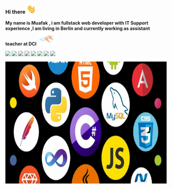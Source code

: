 
### Hi there <img src="wave.gif" width="30px">

__My name is Muafak , 
i am fullstack web developer with IT Support experience ,I am living in Berlin and currently working as assistant teacher at DCI__ <img src="type.gif" width="60px">
<!--
**mwafaka/mwafaka** is a ✨ _special_ ✨ repository because its `README.md` (this file) appears on your GitHub profile.

Here are some ideas to get you started:
--🔭 I’m currently working on ...
- 🌱 I’m currently learning ...
- 👯 I’m looking to collaborate on ...
- 🤔 I’m looking for help with ...
- 💬 Ask me about ...
- 📫 How to reach me: ...
- 😄 Pronouns: ...
- ⚡ Fun fact: ...
-->

![](https://img.shields.io/badge/code-Javascript-informational?style=flat&logo=<LOGO_NAME>&logoColor=white&color=2bbc8a)
![](https://img.shields.io/badge/code-typescript-informational?style=flat&logo=<LOGO_NAME>&logoColor=white&color=2bbc8a) 
![](https://img.shields.io/badge/code-Python-informational?style=flat&logo=<LOGO_NAME>&logoColor=white&color=2bbc8a) 
![](https://img.shields.io/badge/code-React-informational?style=flat&logo=<LOGO_NAME>&logoColor=white&color=2bbc8a) 
![](https://img.shields.io/badge/code-Redux-informational?style=flat&logo=<LOGO_NAME>&logoColor=white&color=2bbc8a)
![](https://img.shields.io/badge/code-NodeJS-informational?style=flat&logo=<LOGO_NAME>&logoColor=white&color=2bbc8a)
![](https://img.shields.io/badge/code-ExpressJS-informational?style=flat&logo=<LOGO_NAME>&logoColor=white&color=2bbc8a)
![](https://img.shields.io/badge/code-sql-informational?style=flat&logo=<LOGO_NAME>&logoColor=white&color=2bbc8a)






<img src="min.jpg" height='380px' width='100%'>


